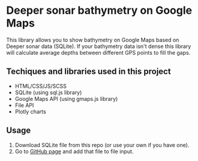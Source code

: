 # Deeper sonar bathymetry on Google Maps

This library allows you to show bathymetry on Google Maps based on Deeper sonar data (SQLite). If your bathymetry data isn't dense this library will calculate average depths between different GPS points to fill the gaps.

## Techiques and libraries used in this project

* HTML/CSS/JS/SCSS
* SQLite (using sql.js library)
* Google Maps API (using gmaps.js library)
* File API
* Plotly charts

## Usage

1. Download SQLite file from this repo (or use your own if you have one).
2. Go to [GitHub page] and add that file to file input.

[GitHub page]: <https://max-ci.github.io/deeper-bathymetry/>
